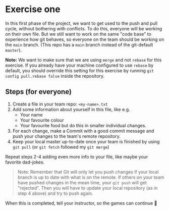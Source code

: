 # Exercise one

In this first phase of the project, we want to get used to the push and pull cycle, without bothering with conflicts. To do this, everyone will be working on their own file.
But we still want to work on the same "code base" to experience how git behaves, so everyone on the team should be working on the `main` branch. (This repo has a `main` branch instead of the git-default `master`).

**Note:** We want to make sure that we are using `merge` and not `rebase` for this exercise. If you already have your machine configured to use `rebase` by default, you should override this setting for this exercise by running `git config pull.rebase false` inside the repository.

## Steps (for everyone)

1. Create a file in your team repo: `<my-name>.txt`
1. Add some information about yourself in this file, like e.g.
   * Your name
   * Your favourite colour
   * Your favourite food
  but do this in smaller individual changes.
1. For each change, make a Commit with a good commit message and push your changes to the team's remote repository.
1. Keep your local master up-to-date once your team is finished by using `git pull` (or `git fetch` followed my `git merge`)

Repeat steps 2-4 adding even more info to your file, like maybe your favorite dad-jokes.

> Note: Remember that Git will only let you push changes if your local branch is up to date with what is on the remote. If others on your team have pushed changes in the mean time, your `git push` will get "rejected". Then you will have to update your local repository (as in step 4 above) and try to push again.

When this is completed, tell your instructor, so the games can continue 🎉
